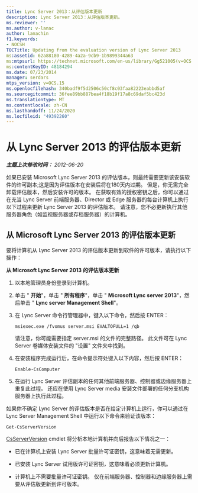 ```yaml
---
title: Lync Server 2013：从评估版本更新
description: Lync Server 2013：从评估版本更新。
ms.reviewer: ''
ms.author: v-lanac
author: lanachin
f1.keywords:
- NOCSH
TOCTitle: Updating from the evaluation version of Lync Server 2013
ms:assetid: 62a88180-4289-4a2a-9cb9-1b9899344a63
ms:mtpsurl: https://technet.microsoft.com/en-us/library/Gg521005(v=OCS.15)
ms:contentKeyID: 48184294
ms.date: 07/23/2014
manager: serdars
mtps_version: v=OCS.15
ms.openlocfilehash: 340badf9f5d2506c50cf8c03faa82223eabbd5af
ms.sourcegitcommit: 36fee89bb887bea4f18b19f17a8c69daf5bc423d
ms.translationtype: MT
ms.contentlocale: zh-CN
ms.lasthandoff: 11/24/2020
ms.locfileid: "49392260"
---
```

# <a name="updating-from-the-evaluation-version-of-lync-server-2013"></a>从 Lync Server 2013 的评估版本更新

<div data-xmlns="http://www.w3.org/1999/xhtml">

<div class="topic" data-xmlns="http://www.w3.org/1999/xhtml" data-msxsl="urn:schemas-microsoft-com:xslt" data-cs="https://msdn.microsoft.com/">

<div data-asp="https://msdn2.microsoft.com/asp">



</div>

<div id="mainSection">

<div id="mainBody">

<span> </span>

_**主题上次修改时间：** 2012-06-20_

如果已安装 Microsoft Lync Server 2013 的评估版本，则最终需要更新该安装软件的许可副本;这是因为评估版本在安装后将在180天内过期。 但是，你无需完全卸载评估版本，然后安装许可的版本。 在获取有效的授权密钥之后，你可以通过在充当 Lync Server 前端服务器、Director 或 Edge 服务器的每台计算机上执行以下过程来更新 Lync Server 2013 的评估版本。 请注意，您不必更新执行其他服务器角色（如监视服务器或存档服务器）的计算机。

<div>

## <a name="updating-from-the-evaluation-version-of-microsoft-lync-server-2013"></a>从 Microsoft Lync Server 2013 的评估版本更新

要将计算机从 Lync Server 2013 的评估版本更新到软件的许可版本，请执行以下操作：

**从 Microsoft Lync Server 2013 的评估版本更新**

1.  以本地管理员身份登录到计算机。

2.  单击 " **开始**"，单击 " **所有程序**"，单击 " **Microsoft Lync server 2013**"，然后单击 " **Lync server Management Shell**"。

3.  在 Lync Server 命令行管理器中，键入以下命令，然后按 ENTER：
    
        msiexec.exe /fvomus server.msi EVALTOFULL=1 /qb
    
    请注意，你可能需要指定 server.msi 的文件的完整路径。 此文件可在 Lync Server 卷媒体安装文件的 "设置" 文件夹中找到。

4.  在安装程序完成运行后，在命令提示符处键入以下内容，然后按 ENTER：
    
        Enable-CsComputer

5.  在运行 Lync Server 评估副本的任何其他前端服务器、控制器或边缘服务器上重复此过程。 还应在使用 Lync Server media 安装文件部署的任何分支机构服务器上执行此过程。

如果你不确定 Lync Server 的评估版本是否在给定计算机上运行，你可以通过在 Lync Server Management Shell 中运行以下命令来验证该版本：

    Get-CsServerVersion

[CsServerVersion](https://docs.microsoft.com/powershell/module/skype/Get-CsServerVersion) cmdlet 将分析本地计算机并向后报告以下情况之一：

  - 已在计算机上安装 Lync Server 批量许可证密钥，这意味着无需更新。

  - 已安装 Lync Server 试用版许可证密钥，这意味着必须更新计算机。

  - 计算机上不需要批量许可证密钥。 仅在前端服务器、控制器和边缘服务器上需要从评估版更新到许可版本。

</div>

</div>

<span> </span>

</div>

</div>

</div>


